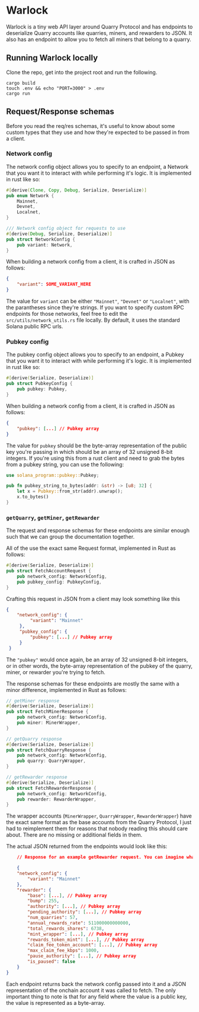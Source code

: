 # Warlock

Warlock is a tiny web API layer around Quarry Protocol and has endpoints to deserialize Quarry accounts like quarries, miners, and rewarders to JSON. It also has an endpoint to allow you to fetch all miners that belong to a quarry.

## Running Warlock locally

Clone the repo, get into the project root and run the following.

```
cargo build
touch .env && echo "PORT=3000" > .env
cargo run
```

## Request/Response schemas

Before you read the req/res schemas, it's useful to know about some custom types that they use and how they're expected to be passed in from a client.

### Network config

The network config object allows you to specify to an endpoint, a Network that you want it to interact with while performing it's logic. It is implemented in rust like so:

```rust
#[derive(Clone, Copy, Debug, Serialize, Deserialize)]
pub enum Network {
    Mainnet,
    Devnet,
    Localnet,
}

/// Network config object for requests to use
#[derive(Debug, Serialize, Deserialize)]
pub struct NetworkConfig {
    pub variant: Network,
}
```

When building a network config from a client, it is crafted in JSON as follows:

```JSON
{
    "variant": SOME_VARIANT_HERE
}
```

The value for `variant` can be either `"Mainnet"`, `"Devnet"` or `"Localnet"`, with the parantheses since they're strings. If you want to specify custom RPC endpoints for those networks, feel free to edit the `src/utils/network_utils.rs` file locally. By default, it uses the standard Solana public RPC urls.

### Pubkey config

The pubkey config object allows you to specify to an endpoint, a Pubkey that you want it to interact with while performing it's logic. It is implemented in rust like so:

```rust
#[derive(Serialize, Deserialize)]
pub struct PubkeyConfig {
    pub pubkey: Pubkey,
}
```

When building a network config from a client, it is crafted in JSON as follows:

```JSON
{
    "pubkey": [...] // Pubkey array
}
```

The value for `pubkey` should be the byte-array representation of the public key you're passing in which should be an array of 32 unsigned 8-bit integers. If you're using this from a rust client and need to grab the bytes from a pubkey string, you can use the following:

```rust
use solana_program::pubkey::Pubkey;

pub fn pubkey_string_to_bytes(addr: &str) -> [u8; 32] {
    let x = Pubkey::from_str(addr).unwrap();
    x.to_bytes()
}
```

### `getQuarry`, `getMiner`, `getRewarder`

The request and response schemas for these endpoints are similar enough such that we can group the documentation together.

All of the use the exact same Request format, implemented in Rust as follows:

```rust
#[derive(Serialize, Deserialize)]
pub struct FetchAccountRequest {
    pub network_config: NetworkConfig,
    pub pubkey_config: PubkeyConfig,
}
```

Crafting this request in JSON from a client may look something like this

```JSON
{
    "network_config": {
         "variant": "Mainnet"
     },
     "pubkey_config": {
         "pubkey": [...] // Pubkey array
     }
 }

```

The `"pubkey"` would once again, be an array of 32 unsigned 8-bit integers, or in other words, the byte-array representation of the pubkey of the quarry, miner, or rewarder you're trying to fetch.

The response schemas for these endpoints are mostly the same with a minor difference, implemented in Rust as follows:

```rust
// getMiner response
#[derive(Serialize, Deserialize)]
pub struct FetchMinerResponse {
    pub network_config: NetworkConfig,
    pub miner: MinerWrapper,
}

// getQuarry response
#[derive(Serialize, Deserialize)]
pub struct FetchQuarryResponse {
    pub network_config: NetworkConfig,
    pub quarry: QuarryWrapper,
}

// getRewarder response
#[derive(Serialize, Deserialize)]
pub struct FetchRewarderResponse {
    pub network_config: NetworkConfig,
    pub rewarder: RewarderWrapper,
}
```

The wrapper accounts (`MinerWrapper`, `QuarryWrapper`, `RewarderWrapper`) have the exact same format as the base accounts from the Quarry Protocol, I just had to reimplement them for reasons that nobody reading this should care about. There are no missing or additional fields in them.

The actual JSON returned from the endpoints would look like this:

```JSON
    // Response for an example getRewarder request. You can imagine what the other two look like based off this :)

    {
    "network_config": {
        "variant": "Mainnet"
    },
    "rewarder": {
        "base": [...], // Pubkey array
        "bump": 255,
        "authority": [...], // Pubkey array
        "pending_authority": [...], // Pubkey array
        "num_quarries": 57,
        "annual_rewards_rate": 511000000000000,
        "total_rewards_shares": 6738,
        "mint_wrapper": [...], // Pubkey array
        "rewards_token_mint": [...], // Pubkey array
        "claim_fee_token_account": [...], // Pubkey array
        "max_claim_fee_kbps": 1000,
        "pause_authority": [...], // Pubkey array
        "is_paused": false
    }
}

```

Each endpoint returns back the network config passed into it and a JSON representation of the onchain account it was called to fetch. The only important thing to note is that for any field where the value is a public key, the value is represented as a byte-array.
